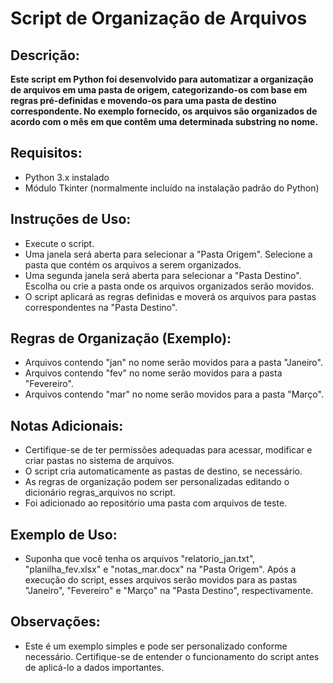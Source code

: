 # Script de Organização de Arquivos

## Descrição:
**Este script em Python foi desenvolvido para automatizar a organização de arquivos em uma pasta de origem, categorizando-os com base em regras pré-definidas e movendo-os para uma pasta de destino correspondente. No exemplo fornecido, os arquivos são organizados de acordo com o mês em que contêm uma determinada substring no nome.** 



## Requisitos:

- Python 3.x instalado
- Módulo Tkinter (normalmente incluído na instalação padrão do Python)
  

## Instruções de Uso:

-  Execute o script.
-  Uma janela será aberta para selecionar a "Pasta Origem". Selecione a pasta que contém os arquivos a serem organizados.
-  Uma segunda janela será aberta para selecionar a "Pasta Destino". Escolha ou crie a pasta onde os arquivos organizados serão movidos.
-  O script aplicará as regras definidas e moverá os arquivos para pastas correspondentes na "Pasta Destino".


## Regras de Organização (Exemplo):

-  Arquivos contendo "jan" no nome serão movidos para a pasta "Janeiro".
-  Arquivos contendo "fev" no nome serão movidos para a pasta "Fevereiro".
-  Arquivos contendo "mar" no nome serão movidos para a pasta "Março".
      

## Notas Adicionais:

-  Certifique-se de ter permissões adequadas para acessar, modificar e criar pastas no sistema de arquivos.
-  O script cria automaticamente as pastas de destino, se necessário.
-  As regras de organização podem ser personalizadas editando o dicionário regras_arquivos no script.
-  Foi adicionado ao repositório uma pasta com arquivos de teste.


## Exemplo de Uso:

-  Suponha que você tenha os arquivos "relatorio_jan.txt", "planilha_fev.xlsx" e "notas_mar.docx" na "Pasta Origem". Após a execução do script, esses arquivos serão movidos para as pastas "Janeiro", "Fevereiro" e "Março" na "Pasta Destino", respectivamente.


## Observações:

-  Este é um exemplo simples e pode ser personalizado conforme necessário. Certifique-se de entender o funcionamento do script antes de aplicá-lo a dados importantes.


